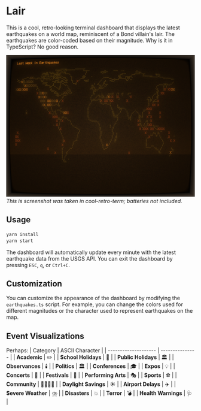 # Lair

This is a cool, retro-looking terminal dashboard that displays the latest earthquakes on a world map, reminiscent of a Bond villain's lair. The earthquakes are color-coded based on their magnitude. Why is it in TypeScript? No good reason.

![Earthquake Terminal Dashboard](./last-week-in-earthquakes.png)
*This is screenshot was taken in cool-retro-term; batteries not included.*

## Usage

```bash
yarn install
yarn start
```

The dashboard will automatically update every minute with the latest earthquake data from the USGS API. You can exit the dashboard by pressing `ESC`, `q`, or `Ctrl+C`.

## Customization

You can customize the appearance of the dashboard by modifying the `earthquakes.ts` script. For example, you can change the colors used for different magnitudes or the character used to represent earthquakes on the map.

## Event Visualizations
Perhaps:
| Category             | ASCII Character |
| -------------------- | --------------- |
| **Academic**         | ✏️               |
| **School Holidays**  | 🏫               |
| **Public Holidays**  | 🏛️               |
| **Observances**      | 🕯️               |
| **Politics**         | 🏛️               |
| **Conferences**      | 🎓               |
| **Expos**            | 💡               |
| **Concerts**         | 🎤               |
| **Festivals**        | 🎊               |
| **Performing Arts**  | 🎭               |
| **Sports**           | ⚽️               |
| **Community**        | 👨‍👩‍👦‍👦               |
| **Daylight Savings** | ☀️               |
| **Airport Delays**   | ✈️               |
| **Severe Weather**   | ⛈️               |
| **Disasters**        | 💥               |
| **Terror**           | 💣               |
| **Health Warnings**  | 🩺               |
